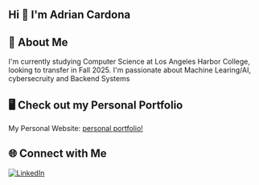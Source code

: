 ## Hi 👋 I'm Adrian Cardona

## 🚀 About Me 
I'm currently studying Computer Science at Los Angeles Harbor College, looking to transfer in Fall 2025. I'm passionate about Machine Learing/AI, cybersecruity and Backend Systems

## 🖥️ Check out my Personal Portfolio  
My Personal Website: [personal portfolio!](https://guppty.github.io/Portfolio/)

## 🌐 Connect with Me
[![LinkedIn](https://img.shields.io/badge/LinkedIn-%230077B5.svg?logo=linkedin&logoColor=white)](https://www.linkedin.com/in/adrian-cardona/)
